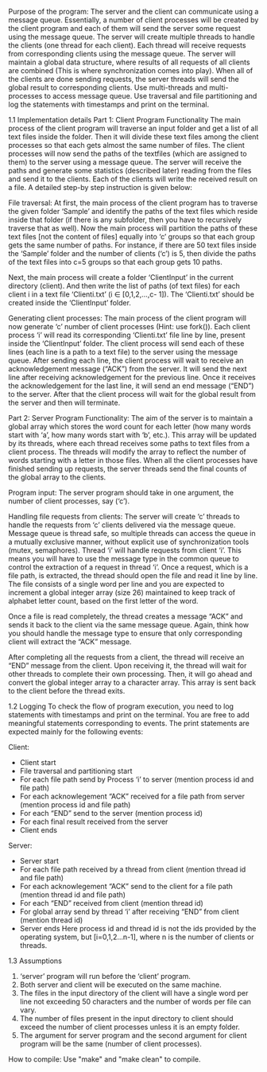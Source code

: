 Purpose of the program:
 The server and the client can communicate using a message queue. Essentially, a number of client processes will be created by the client program and each of them will send the server some request using the message queue. The server will create multiple threads to handle the clients (one thread for each client). Each thread will receive requests from corresponding clients using the message queue. The server will maintain a global data structure, where results of all requests of all clients are combined (This is where synchronization comes into play). When all of the clients are done sending requests, the server threads will send the global result to corresponding clients.
 Use multi-threads and multi-processes to access message queue. Use traversal and file partitioning and log the statements with timestamps and print on the terminal. 

1.1 Implementation details
Part 1: Client Program
Functionality The main process of the client program will traverse an input folder and get a list of all text files inside the folder. Then it will divide these text files among the client processes so that each gets almost the same number of files. The client processes will now send the paths of the textfiles (which are assigned to them) to the server using a message queue. The server will receive the paths and generate some statistics (described later) reading from the files and send it to the clients. Each of the clients will write the received result on a file. A detailed step-by step instruction is given below:

File traversal: At first, the main process of the client program has to traverse the given folder ‘Sample’ and identify the paths of the text files which reside inside that folder (if there is any subfolder, then you have to recursively traverse that as well). Now the main process will partition the paths of these text files [not the content of files] equally into ‘c’ groups so that each group gets the same number of paths. For instance, if there are 50 text files inside the ‘Sample’ folder and the number of clients (‘c’) is 5, then divide the paths of the text files into c=5 groups so that each group gets 10 paths.

Next, the main process will create a folder ‘ClientInput’ in the current directory (client). And then write the list of paths (of text files) for each client i in a text file ‘Clienti.txt’ (i ∈ [0,1,2,...,c- 1]). The ‘Clienti.txt’ should be created inside the ‘ClientInput’ folder.

Generating client processes: The main process of the client program will now generate ‘c’ number of client processes (Hint: use fork()). Each client process ‘i’ will read its corresponding ‘Clienti.txt’ file line by line, present inside the ‘ClientInput’ folder. The client process will send each of these lines (each line is a path to a text file) to the server using the message queue. After sending each line, the client process will wait to receive an acknowledgement message (“ACK”) from the server. It will send the next line after receiving acknowledgement for the previous line. Once it receives the acknowledgement for the last line, it will send an end message (“END”) to the server. After that the client process will wait for the global result from the server and then will terminate.

Part 2: Server Program
Functionality: The aim of the server is to maintain a global array which stores the word count for each letter (how many words start with ‘a’, how many words start with ‘b’, etc.). This array will be updated by its threads, where each thread receives some paths to text files from a client process. The threads will modify the array to reflect the number of words starting with a letter in those files. When all the client processes have finished sending up requests, the server threads send the final counts of the global array to the clients. 

Program input: The server program should take in one argument, the number of client processes, say (‘c’).

Handling file requests from clients: The server will create ‘c’ threads to handle the requests from ‘c’ clients delivered via the message queue. Message queue is thread safe, so multiple threads can access the queue in a mutually exclusive manner, without explicit use of synchronization tools (mutex, semaphores). Thread ‘i’ will handle requests from client ‘i’. This means you will have to use the message type in the common queue to control the extraction of a request in thread ‘i’. Once a request, which is a file path, is extracted, the thread should open the file and read it line by line. The file consists of a single word per line and you are expected to increment a global integer array (size 26) maintained to keep track of alphabet letter count, based on the first letter of the word.

Once a file is read completely, the thread creates a message “ACK” and sends it back to the client via the same message queue. Again, think how you should handle the message type to ensure that only corresponding client will extract the “ACK” message.

After completing all the requests from a client, the thread will receive an “END” message from the client. Upon receiving it, the thread will wait for other threads to complete their own processing. Then, it will go ahead and convert the global integer array to a character array. This array is sent back to the client before the thread exits.


1.2 Logging
To check the flow of program execution, you need to log statements with timestamps and print on the terminal. You are free to add meaningful statements corresponding to events. The print statements are expected mainly for the following events:

Client:
- Client start
- File traversal and partitioning start
- For each file path send by Process ‘i’ to server (mention process id and file path)
- For each acknowlegement “ACK” received for a file path from server (mention process id and file path)
- For each “END” send to the server (mention process id)
- For each final result received from the server
- Client ends

Server:
- Server start
- For each file path received by a thread from client (mention thread id and file path)
- For each acknowlegement “ACK” send to the client for a file path (mention thread id and file path)
- For each “END” received from client (mention thread id)
- For global array send by thread ‘i’ after receiving “END” from client (mention thread id)
- Server ends
Here process id and thread id is not the ids provided by the operating system, but [i=0,1,2...n-1], where n is the number of clients or threads.

1.3 Assumptions
1. ‘server’ program will run before the ‘client’ program.
2. Both server and client will be executed on the same machine.
3. The files in the input directory of the client will have a single word per line not exceeding 50 characters and the number of words per file can vary.
4. The number of files present in the input directory to client should exceed the number of client processes unless it is an empty folder.
5. The argument for server program and the second argument for client program will be the same (number of client processes).

How to compile:
Use "make" and "make clean" to compile.
